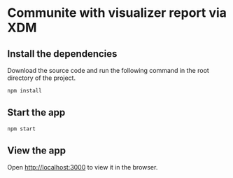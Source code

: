 # Communite with visualizer report via XDM 

## Install the dependencies
Download the source code and run the following command in the root directory of the project.
```bash
npm install
```

## Start the app
```bash
npm start
```

## View the app
Open [http://localhost:3000](http://localhost:3000) to view it in the browser.